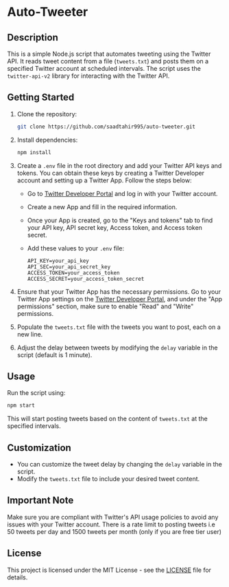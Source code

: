 # Auto-Tweeter

## Description

This is a simple Node.js script that automates tweeting using the Twitter API. It reads tweet content from a file (`tweets.txt`) and posts them on a specified Twitter account at scheduled intervals. The script uses the `twitter-api-v2` library for interacting with the Twitter API.

## Getting Started

1. Clone the repository:

   ```bash
   git clone https://github.com/saadtahir995/auto-tweeter.git
   ```

2. Install dependencies:

   ```bash
   npm install
   ```

3. Create a `.env` file in the root directory and add your Twitter API keys and tokens. You can obtain these keys by creating a Twitter Developer account and setting up a Twitter App. Follow the steps below:

   - Go to [Twitter Developer Portal](https://developer.twitter.com/en/apps) and log in with your Twitter account.
   - Create a new App and fill in the required information.
   - Once your App is created, go to the "Keys and tokens" tab to find your API key, API secret key, Access token, and Access token secret.
   - Add these values to your `.env` file:

     ```env
     API_KEY=your_api_key
     API_SEC=your_api_secret_key
     ACCESS_TOKEN=your_access_token
     ACCESS_SECRET=your_access_token_secret
     ```

4. Ensure that your Twitter App has the necessary permissions. Go to your Twitter App settings on the [Twitter Developer Portal](https://developer.twitter.com/en/apps), and under the "App permissions" section, make sure to enable "Read" and "Write" permissions.

5. Populate the `tweets.txt` file with the tweets you want to post, each on a new line.

6. Adjust the delay between tweets by modifying the `delay` variable in the script (default is 1 minute).

## Usage

Run the script using:

```bash
npm start
```

This will start posting tweets based on the content of `tweets.txt` at the specified intervals.

## Customization

- You can customize the tweet delay by changing the `delay` variable in the script.
- Modify the `tweets.txt` file to include your desired tweet content.

## Important Note

Make sure you are compliant with Twitter's API usage policies to avoid any issues with your Twitter account.
There is a rate limit to posting tweets i.e 50 tweets per day and 1500 tweets per month (only if you are free tier user)


## License

This project is licensed under the MIT License - see the [LICENSE](LICENSE) file for details.
